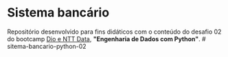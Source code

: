 <h1>
    <span> Sistema bancário</span>
</h1>

Repositório desenvolvido para fins didáticos com o conteúdo do desafio 02 
do bootcamp [Dio e NTT Data](https://www.dio.me/bootcamp/engenharia-dados-python), **"Engenharia de Dados com Python"**. # sitema-bancario-python-02
